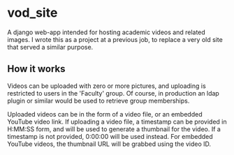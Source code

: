 # vod_site
A django web-app intended for hosting academic videos and related images.
I wrote this as a project at a previous job, to replace a very old site that served a similar purpose.

## How it works
Videos can be uploaded with zero or more pictures, and uploading is restricted to users in the
'Faculty' group. Of course, in production an ldap plugin or similar would be used to retrieve group memberships.

Uploaded videos can be in the form of a video file, or an embedded YouTube video link.
If uploading a video file, a timestamp can be provided in H:MM:SS form, and will be used
to generate a thumbnail for the video. If a timestamp is not provided, 0:00:00 will
be used instead. For embedded YouTube videos, the thumbnail URL will be grabbed using the video ID.
